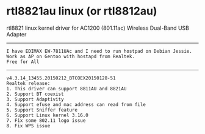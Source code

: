 rtl8821au linux (or rtl8812au)
==============================

rtl8821 linux kernel driver for AC1200 (801.11ac)
Wireless Dual-Band USB Adapter

------------------------------
```
I have EDIMAX EW-7811UAc and I need to run hostpad on Debian Jessie.
Work as AP on Gentoo with hostapd from Realtek.
Free for All
```
-----------------------------
```
v4.3.14_13455.20150212_BTCOEX20150128-51
Realtek release:
1. This driver can support 8811AU and 8821AU
2. Support BT coexist
3. Support Adaptivity
4. Support efuse and mac address can read from file
5. Support Sniffer feature
6. Support Linux kernel 3.16.0
7. Fix some 802.11 logo issue
8. Fix WPS issue
```